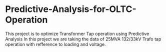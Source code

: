 # Predictive-Analysis-for-OLTC-Operation
This project is to optimize Transformer Tap operation using Predictive Analysis 
In this project we are taking the data of 25MVA 132/33kV Trafo tap operation with refference to loading and voltage. 
